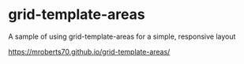 # grid-template-areas
 A sample of using grid-template-areas for a simple, responsive layout
 
 
 https://mroberts70.github.io/grid-template-areas/
